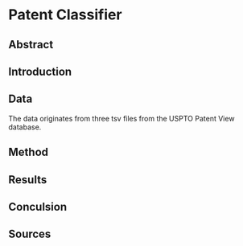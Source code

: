# Patent Classifier 
## Abstract 

## Introduction

## Data 
  The data originates from three tsv files from the USPTO Patent View database. 
## Method 

## Results 

## Conculsion 

## Sources 
